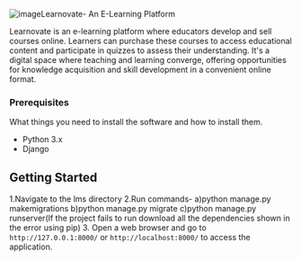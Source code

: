![image](https://github.com/saishh8/learnovate-Elearn-final/assets/60099055/eb693a48-d55f-4272-b030-c81b8632544d)Learnovate- An E-Learning Platform

Learnovate is an e-learning platform where educators develop and sell courses online. Learners can purchase these courses to access educational content and participate in quizzes to assess their understanding.
It's a digital space where teaching and learning converge, offering opportunities for knowledge acquisition and skill development in a convenient online format. 


### Prerequisites

What things you need to install the software and how to install them.

- Python 3.x
- Django


## Getting Started

1.Navigate to the lms directory
2.Run commands-
  a)python manage.py makemigrations
  b)python manage.py migrate
  c)python manage.py runserver(If the project fails to run download all the dependencies shown in the error using pip)
3. Open a web browser and go to `http://127.0.0.1:8000/` or `http://localhost:8000/` to access the application.







